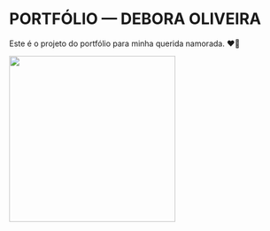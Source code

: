 # PORTFÓLIO — DEBORA OLIVEIRA

Este é o projeto do portfólio para minha querida namorada. ❤️🫡

<img src="https://media.tenor.com/YUzRkMOL-3EAAAAM/programming-computer-frog.gif" width="300">
